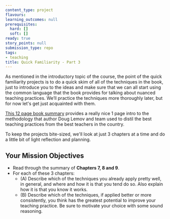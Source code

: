 ```yaml
---
content_type: project
flavours:
learning_outcomes: null
prerequisites:
  hard: []
  soft: []
ready: true
story_points: null
submission_type: repo
tags: 
- teaching
title: Quick Familiarity - Part 3
---
```


As mentioned in the introductory topic of the course, the point of the quick familiarity projects is to do a quick skim of all of the techniques in the book, just to introduce you to the ideas and make sure that we can all start using the common language that the book provides for talking about nuanced teaching practices. We’ll practice the techniques more thoroughly later, but for now let's get just acquainted with them.

[This 12 page book summary](https://www.boyd.k12.ky.us/userfiles/496/Classes/27400/Teach%20Like%20A%20Champion%20-%20The%20Main%20Idea.pdf) provides a really nice 1 page intro to the methodology that author Doug Lemov and team used to distil the best teaching practices from the best teachers in the country. 

To keep the projects bite-sized, we'll look at just 3 chapters at a time and do a little bit of light reflection and planning. 

## Your Mission Objectives
* Read through the summary of **Chapters 7, 8 and 9**. 
* For each of these 3 chapters: 
    * (A) Describe which of the techniques you already apply pretty well, in general, and where and how it is that you tend do so. Also explain how it is that you know it works. 
    * (B) Describe which of the techniques, if applied better or more consistently, you think has the greatest potential to improve your teaching practice. Be sure to motivate your choice with some sound reasoning.  
